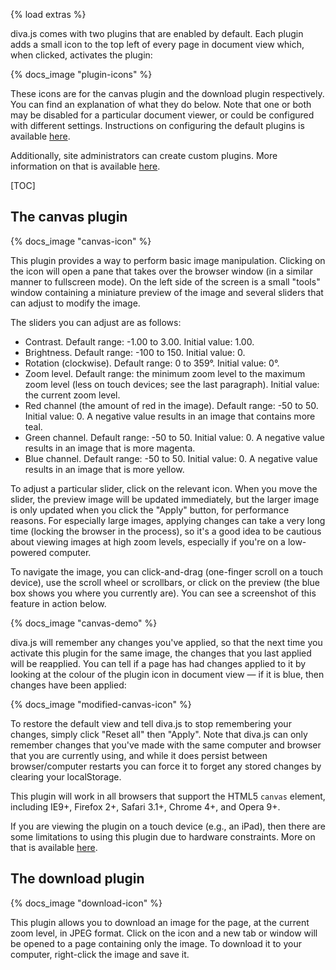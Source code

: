 {% load extras %}

diva.js comes with two plugins that are enabled by default. Each plugin adds a
small icon to the top left of every page in document view which, when clicked, 
activates the plugin:

{% docs_image "plugin-icons" %}

These icons are for the canvas plugin and the download plugin respectively. You
can find an explanation of what they do below. Note that one or both may be
disabled for a particular document viewer, or could be configured with
different settings. Instructions on configuring the default plugins is
available [here](../customising/configuring-plugins).

Additionally, site administrators can create custom plugins. More information
on that is available [here](../../customising/writing-plugins).

[TOC]

The canvas plugin
-----------------

{% docs_image "canvas-icon" %}

This plugin provides a way to perform basic image manipulation. Clicking on the
icon will open a pane that takes over the browser window (in a similar manner
to fullscreen mode). On the left side of the screen is a small "tools" window
containing a miniature preview of the image and several sliders that can adjust
to modify the image.

The sliders you can adjust are as follows:

* Contrast. Default range: -1.00 to 3.00. Initial value: 1.00.
* Brightness. Default range: -100 to 150. Initial value: 0.
* Rotation (clockwise). Default range: 0 to 359&deg;. Initial value: 0&deg;.
* Zoom level. Default range: the minimum zoom level to the maximum zoom level
  (less on touch devices; see the last paragraph). Initial value: the current
  zoom level.
* Red channel (the amount of red in the image). Default range: -50 to 50.
  Initial value: 0. A negative value results in an image that contains more
  teal.
* Green channel. Default range: -50 to 50. Initial value: 0. A negative value
  results in an image that is more magenta.
* Blue channel. Default range: -50 to 50. Initial value: 0. A negative value
  results in an image that is more yellow.

To adjust a particular slider, click on the relevant icon. When you move the
slider, the preview image will be updated immediately, but the larger image is
only updated when you click the "Apply" button, for performance reasons. For
especially large images, applying changes can take a very long time (locking
the browser in the process), so it's a good idea to be cautious about viewing
images at high zoom levels, especially if you're on a low-powered computer.

To navigate the image, you can click-and-drag (one-finger scroll on a touch
device), use the scroll wheel or scrollbars, or click on the preview (the blue
box shows you where you currently are). You can see a screenshot of this
feature in action below.

{% docs_image "canvas-demo" %}

diva.js will remember any changes you've applied, so that the next time you
activate this plugin for the same image, the changes that you last applied will
be reapplied. You can tell if a page has had changes applied to it by looking
at the colour of the plugin icon in document view &mdash; if it is blue, then
changes have been applied:

{% docs_image "modified-canvas-icon" %}

To restore the default view and tell diva.js to stop remembering your changes,
simply click "Reset all" then "Apply". Note that diva.js can only remember
changes that you've made with the same computer and browser that you are
currently using, and while it does persist between browser/computer restarts
you can force it to forget any stored changes by clearing your localStorage.

This plugin will work in all browsers that support the HTML5 `canvas` element,
including IE9+, Firefox 2+, Safari 3.1+, Chrome 4+, and Opera 9+.

If you are viewing the plugin on a touch device (e.g., an iPad), then there are
some limitations to using this plugin due to hardware constraints. More
on that is available [here](../mobile#limitations-to-the-canvas-plugin).

The download plugin
-------------------

{% docs_image "download-icon" %}

This plugin allows you to download an image for the page, at the current zoom
level, in JPEG format. Click on the icon and a new tab or window will be
opened to a page containing only the image. To download it to your computer,
right-click the image and save it.
